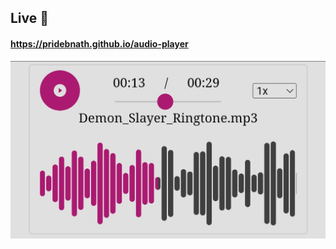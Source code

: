 ## Live 🔴
#### https://pridebnath.github.io/audio-player
<a  href="https://pridebnath.github.io/audio-player"><img src ="images/audio-player.jpg" />
</a>
